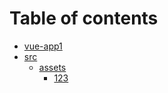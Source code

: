 # Table of contents

* [vue-app1](README.md)
* [src](src/README.md)
  * [assets](src/assets/README.md)
    * [123](src/assets/123.md)
